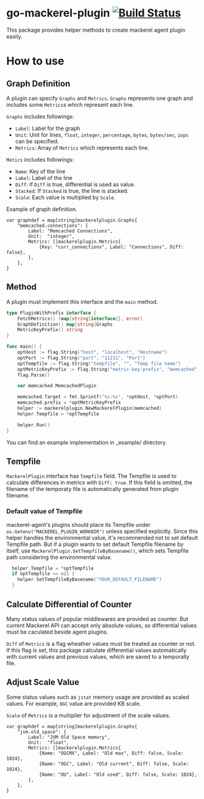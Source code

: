 go-mackerel-plugin [![Build Status](https://travis-ci.org/mackerelio/go-mackerel-plugin.svg?branch=master)](https://travis-ci.org/mackerelio/go-mackerel-plugin)
==================

This package provides helper methods to create mackerel agent plugin easily.


How to use
==========

## Graph Definition
A plugin can specify `Graphs` and `Metrics`.
`Graphs` represents one graph and includes some `Metrics`s which represent each line.

`Graphs` includes followings:

- `Label`: Label for the graph
- `Unit`: Unit for lines, `float`, `integer`, `percentage`, `bytes`, `bytes/sec`, `iops` can be specified.
- `Metrics`: Array of `Metrics` which represents each line.

`Metics` includes followings:

- `Name`: Key of the line
- `Label`: Label of the line
- `Diff`: If `Diff` is true, differential is used as value.
- `Stacked`: If `Stacked` is true, the line is stacked.
- `Scale`: Each value is multiplied by `Scale`.

Example of graph definition.
```golang
var graphdef = map[string]mackerelplugin.Graphs{
	"memcached.connections": {
		Label: "Memcached Connections",
		Unit:  "integer",
		Metrics: []mackerelplugin.Metrics{
			{Key: "curr_connections", Label: "Connections", Diff: false},
		},
	},
}
```

## Method

A plugin must implement this interface and the `main` method.

```go
type PluginWithPrefix interface {
	FetchMetrics() (map[string]interface{}, error)
	GraphDefinition() map[string]Graphs
	MetricKeyPrefix() string
}
```

```go
func main() {
	optHost := flag.String("host", "localhost", "Hostname")
	optPort := flag.String("port", "11211", "Port")
	optTempfile := flag.String("tempfile", "", "Temp file name")
    optMetricKeyPrefix := flag.String("metric-key-prefix", "memcached", "Metric Key Prefix")
	flag.Parse()

	var memcached MemcachedPlugin

	memcached.Target = fmt.Sprintf("%s:%s", *optHost, *optPort)
    memcached.prefix = *optMetricKeyPrefix
	helper := mackerelplugin.NewMackerelPlugin(memcached)
	helper.Tempfile = *optTempfile

	helper.Run()
}
```

You can find an example implementation in _example/ directory.

## Tempfile

`MackerelPlugin` interface has `Tempfile` field. The Tempfile is used to calculate differences in metrics with `Diff: true`.
If this field is omitted, the filename of the temporaty file is automatically generated from plugin filename.

### Default value of Tempfile

mackerel-agent's plugins should place its Tempfile under `os.Getenv("MACKEREL_PLUGIN_WORKDIR")` unless specified explicitly.
Since this helper handles the environmental value, it's recommended not to set default Tempfile path.
But if a plugin wants to set default Tempfile filename by itself, use `MackerelPlugin.SetTempfileByBasename()`, which sets Tempfile path considering the environmental value.

```go
  helper.Tempfile = *optTempfile
  if optTempfile == nil {
    helper.SetTempfileByBasename("YOUR_DEFAULT_FILENAME")
  }
```

## Calculate Differential of Counter

Many status values of popular middlewares are provided as counter.
But current Mackerel API can accept only absolute values, so differential values must be caculated beside agent plugins.

`Diff` of `Metrics` is a flag wheather values must be treated as counter or not.
If this flag is set, this package calculate differential values automatically with current values and previous values, which are saved to a temporally file.

## Adjust Scale Value

Some status values such as `jstat` memory usage are provided as scaled values.
For example, `OGC` value are provided KB scale.

`Scale` of `Metrics` is a multiplier for adjustment of the scale values.

```golang
var graphdef = map[string]mackerelplugin.Graphs{
    "jvm.old_space": {
        Label: "JVM Old Space memory",
        Unit:  "float",
        Metrics: []mackerelplugin.Metrics{
            {Name: "OGCMX", Label: "Old max", Diff: false, Scale: 1024},
            {Name: "OGC", Label: "Old current", Diff: false, Scale: 1024},
            {Name: "OU", Label: "Old used", Diff: false, Scale: 1024},
        },
    },
}
```
